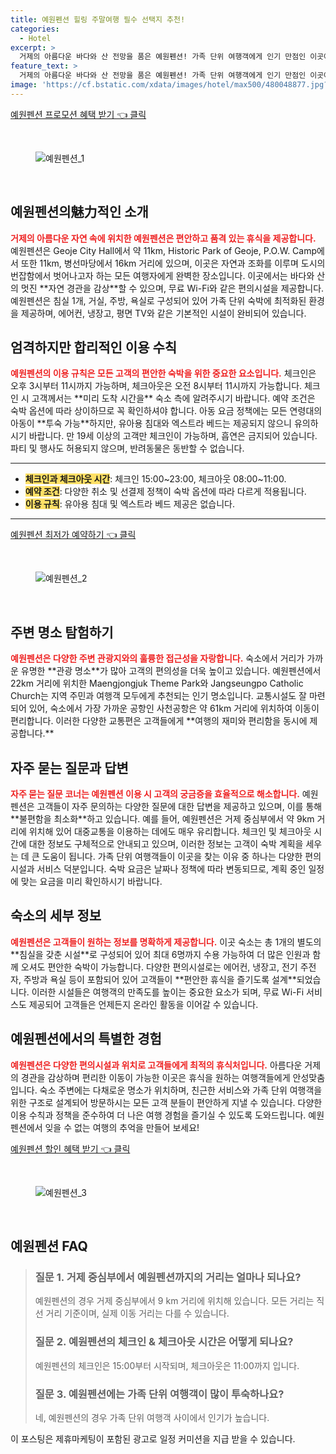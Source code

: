```yaml
---
title: 예원펜션 힐링 주말여행 필수 선택지 추천!
categories:
  - Hotel
excerpt: >
  거제의 아름다운 바다와 산 전망을 품은 예원펜션! 가족 단위 여행객에게 인기 만점인 이곳에서 다양한 액티비티를 경험해보세요. 체크인 15시부터 무료 WiFi 제공! 지금 예약하고 특별한 하루를 만들어보세요!
feature_text: >
  거제의 아름다운 바다와 산 전망을 품은 예원펜션! 가족 단위 여행객에게 인기 만점인 이곳에서 다양한 액티비티를 경험해보세요. 체크인 15시부터 무료 WiFi 제공! 지금 예약하고 특별한 하루를 만들어보세요!
image: 'https://cf.bstatic.com/xdata/images/hotel/max500/480048877.jpg?k=65ac4a469adb6551c1db7481b2d44e700896ed9bcc23b9cdc835876412ee31a8&o=&hp=1'
---
```


<p><a class="modoo-button" href="https://tinyurl.com/2cjc436c" rel="nofollow noopener">예원펜션 프로모션 혜택 받기 👈 클릭</a></p><br/>
<figure class="image"><img alt="예원펜션_1" src="https://cf.bstatic.com/xdata/images/hotel/max1024x768/480048886.jpg?k=31c7fecc6363c3945fcba5b6f7e6fa8c8182118d726ebd969b461adb39859d5c&amp;o=&amp;hp=1"/></figure><br/>

<h2 id="예원펜션소개">예원펜션의魅力적인 소개</h2>
<p><b><span style="color: #ee2323;">거제의 아름다운 자연 속에 위치한 예원펜션은 편안하고 품격 있는 휴식을 제공합니다.</span></b> 예원펜션은 Geoje City Hall에서 약 11km, Historic Park of Geoje, P.O.W. Camp에서 또한 11km, 병선마당에서 16km 거리에 있으며, 이곳은 자연과 조화를 이루며 도시의 번잡함에서 벗어나고자 하는 모든 여행자에게 완벽한 장소입니다. 이곳에서는 바다와 산의 멋진 **자연 경관을 감상**할 수 있으며, 무료 Wi-Fi와 같은 편의시설을 제공합니다. 예원펜션은 침실 1개, 거실, 주방, 욕실로 구성되어 있어 가족 단위 숙박에 최적화된 환경을 제공하며, 에어컨, 냉장고, 평면 TV와 같은 기본적인 시설이 완비되어 있습니다. </p>
<h2 id="이용수칙">엄격하지만 합리적인 이용 수칙</h2>
<p><b><span style="color: #ee2323;">예원펜션의 이용 규칙은 모든 고객의 편안한 숙박을 위한 중요한 요소입니다.</span></b> 체크인은 오후 3시부터 11시까지 가능하며, 체크아웃은 오전 8시부터 11시까지 가능합니다. 체크인 시 고객께서는 **미리 도착 시간을** 숙소 측에 알려주시기 바랍니다. 예약 조건은 숙박 옵션에 따라 상이하므로 꼭 확인하셔야 합니다. 아동 요금 정책에는 모든 연령대의 아동이 **투숙 가능**하지만, 유아용 침대와 엑스트라 베드는 제공되지 않으니 유의하시기 바랍니다. 만 19세 이상의 고객만 체크인이 가능하며, 흡연은 금지되어 있습니다. 파티 및 행사도 허용되지 않으며, 반려동물은 동반할 수 없습니다. </p>
<hr/>
<ul>
<li><b><span style="background-color: #ffe066;">체크인과 체크아웃 시간</span></b>: 체크인 15:00~23:00, 체크아웃 08:00~11:00.</li>
<li><b><span style="background-color: #ffe066;">예약 조건</span></b>: 다양한 취소 및 선결제 정책이 숙박 옵션에 따라 다르게 적용됩니다.</li>
<li><b><span style="background-color: #ffe066;">이용 규칙</span></b>: 유아용 침대 및 엑스트라 베드 제공은 없습니다.</li>
</ul>
<hr/>
<p><a class="modoo-button" href="https://tinyurl.com/2cjc436c" rel="nofollow noopener">예원펜션 최저가 예약하기 👈 클릭</a></p><br/>
<figure class="image"><img alt="예원펜션_2" src="https://cf.bstatic.com/xdata/images/hotel/max500/480048877.jpg?k=65ac4a469adb6551c1db7481b2d44e700896ed9bcc23b9cdc835876412ee31a8&amp;o=&amp;hp=1"/></figure><br/>
<h2 id="주변명소">주변 명소 탐험하기</h2>
<p><b><span style="color: #ee2323;">예원펜션은 다양한 주변 관광지와의 훌륭한 접근성을 자랑합니다.</span></b> 숙소에서 거리가 가까운 유명한 **관광 명소**가 많아 고객의 편의성을 더욱 높이고 있습니다. 예원펜션에서 22km 거리에 위치한 Maengjongjuk Theme Park와 Jangseungpo Catholic Church는 지역 주민과 여행객 모두에게 추천되는 인기 명소입니다. 교통시설도 잘 마련되어 있어, 숙소에서 가장 가까운 공항인 사천공항은 약 61km 거리에 위치하여 이동이 편리합니다. 이러한 다양한 교통편은 고객들에게 **여행의 재미와 편리함을 동시에 제공합니다.** </p>
<h2 id="자주묻는질문">자주 묻는 질문과 답변</h2>
<p><b><span style="color: #ee2323;">자주 묻는 질문 코너는 예원펜션 이용 시 고객의 궁금증을 효율적으로 해소합니다.</span></b> 예원펜션은 고객들이 자주 문의하는 다양한 질문에 대한 답변을 제공하고 있으며, 이를 통해 **불편함을 최소화**하고 있습니다. 예를 들어, 예원펜션은 거제 중심부에서 약 9km 거리에 위치해 있어 대중교통을 이용하는 데에도 매우 유리합니다. 체크인 및 체크아웃 시간에 대한 정보도 구체적으로 안내되고 있으며, 이러한 정보는 고객이 숙박 계획을 세우는 데 큰 도움이 됩니다. 가족 단위 여행객들이 이곳을 찾는 이유 중 하나는 다양한 편의시설과 서비스 덕분입니다. 숙박 요금은 날짜나 정책에 따라 변동되므로, 계획 중인 일정에 맞는 요금을 미리 확인하시기 바랍니다.</p>
<h2 id="숙소정보">숙소의 세부 정보</h2>
<p><b><span style="color: #ee2323;">예원펜션은 고객들이 원하는 정보를 명확하게 제공합니다.</span></b> 이곳 숙소는 총 1개의 별도의 **침실을 갖춘 시설**로 구성되어 있어 최대 6명까지 수용 가능하여 더 많은 인원과 함께 오셔도 편안한 숙박이 가능합니다. 다양한 편의시설로는 에어컨, 냉장고, 전기 주전자, 주방과 욕실 등이 포함되어 있어 고객들이 **편안한 휴식을 즐기도록 설계**되었습니다. 이러한 시설들은 여행객의 만족도를 높이는 중요한 요소가 되며, 무료 Wi-Fi 서비스도 제공되어 고객들은 언제든지 온라인 활동을 이어갈 수 있습니다. </p>
<h2 id="결론">예원펜션에서의 특별한 경험</h2>
<p><b><span style="color: #ee2323;">예원펜션은 다양한 편의시설과 위치로 고객들에게 최적의 휴식처입니다.</span></b> 아름다운 거제의 경관을 감상하며 편리한 이동이 가능한 이곳은 휴식을 원하는 여행객들에게 안성맞춤입니다. 숙소 주변에는 다채로운 명소가 위치하며, 친근한 서비스와 가족 단위 여행객을 위한 구조로 설계되어 방문하시는 모든 고객 분들이 편안하게 지낼 수 있습니다. 다양한 이용 수칙과 정책을 준수하여 더 나은 여행 경험을 즐기실 수 있도록 도와드립니다. 예원펜션에서 잊을 수 없는 여행의 추억을 만들어 보세요!</p>

<p><a class="modoo-button" href="https://tinyurl.com/2cjc436c" rel="nofollow noopener">예원펜션 할인 혜택 받기 👈 클릭</a></p><br>

<figure class="image"><img src="https://cf.bstatic.com/xdata/images/hotel/max500/479386936.jpg?k=0e7fff49b710003d60ed583618cb0ad5e79a81e57e0e01e2e786e03efe8b1bd3&o=&hp=1" alt="예원펜션_3"></figure><br>
<h2 id="예원펜션_FAQ">예원펜션 FAQ</h2>
<div itemscope="" itemtype="https://schema.org/FAQPage"> 
<blockquote> 
<div itemscope="" itemprop="mainEntity" itemtype="https://schema.org/Question"> 
<h3 id="질문_1" itemprop="name">질문 1. 거제 중심부에서 예원펜션까지의 거리는 얼마나 되나요?</h3> 
<div itemscope="" itemprop="acceptedAnswer" itemtype="https://schema.org/Answer"> 
<span itemprop="text"> 
<p>예원펜션의 경우 거제 중심부에서 9 km 거리에 위치해 있습니다. 모든 거리는 직선 거리 기준이며, 실제 이동 거리는 다를 수 있습니다.</p> 
</span> 
</div> 
</div> 

<div itemscope="" itemprop="mainEntity" itemtype="https://schema.org/Question"> 
<h3 id="질문_2" itemprop="name">질문 2. 예원펜션의 체크인 & 체크아웃 시간은 어떻게 되나요?</h3> 
<div itemscope="" itemprop="acceptedAnswer" itemtype="https://schema.org/Answer"> 
<span itemprop="text"> 
<p>예원펜션의 체크인은 15:00부터 시작되며, 체크아웃은 11:00까지 입니다.</p> 
</span> 
</div> 
</div> 

<div itemscope="" itemprop="mainEntity" itemtype="https://schema.org/Question"> 
<h3 id="질문_3" itemprop="name">질문 3. 예원펜션에는 가족 단위 여행객이 많이 투숙하나요?</h3> 
<div itemscope="" itemprop="acceptedAnswer" itemtype="https://schema.org/Answer"> 
<span itemprop="text"> 
<p>네, 예원펜션의 경우 가족 단위 여행객 사이에서 인기가 높습니다.</p> 
</span> 
</div> 
</div> 
</blockquote> 
</div><p>이 포스팅은 제휴마케팅이 포함된 광고로 일정 커미션을 지급 받을 수 있습니다.</p>

